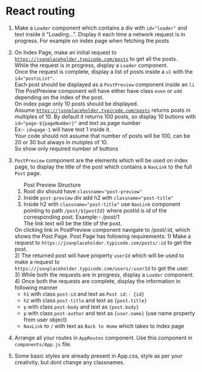 # React routing 



1) Make a <code>Loader</code> component which contains a div with <code>id="loader"</code> and text inside it "Loading...".
Display it each time a network request is in progress.
For example on index page when fetching the posts

2) On Index Page, make an initial request to <code>https://jsonplaceholder.typicode.com/posts</code> to get all the posts. <br/>
    While the request is in progress, display a <code>Loader</code> component. <br/>
    Once the request is complete, display a list of posts inside a <code>ul</code> with the <code>id="postsList"</code>. <br/>
    Each post should be displayed as a <code>PostPreview</code> component inside an <code>li</code><br/>
    The PostPreview component will have either have class <code>even</code> or <code>odd</code> depending on the index of the post. <br/>
    On index page only 10 posts should be displayed. <br/>
    Assume <code>https://jsonplaceholder.typicode.com/posts</code> returns posts in multiples of 10.
    By default it returns 100 posts, so display 10 buttons with <code>id="page-${pageNumber}"</code> and text as page number <br/>
    Ex:- <code>id=page-1</code> will have text 1 inside it.<br/>
    Your code should not assume that number of posts will be 100, can be 20 or 30 but always in mutiples of 10. <br/>
    So show only required number of buttons

3) <code>PostPreview</code> component are the elements which will be used on index page, to display the title of the
    post which contains a <code>NavLink</code> to the full <code>Post</code> page.

    <ol>Post Preview Structure
    
    <li>Root div should have <code>classname="post-preview"</code></li>
    <li>Inside  <code>post-preview</code> div add h2 with  <code>classname="post-title"</code></li>
    <li>Inside h2 with <code>classname="post-title"</code> use <code>NavLink</code> component pointing to path 
    <code>/post/${postId}</code> where postId is id of the corresponding post.
    Example:- <em>/post/1</em><br/>
    The link text will be the title of the post.
    </li>
    </ol>
    On clicking link in PostPreview component navigate to /post/:id, which shows the Post Page.
    Post Page has following requirements:
    1) Make a request to <code>https://jsonplaceholder.typicode.com/posts/:id</code> to get the post. <br/>
    2) The returned post will have property <code>userId</code> which will be used to make a request to <code>https://jsonplaceholder.typicode.com/users/:userId</code> to get the user. <br/>
    3) While both the requests are in progress, display a <code>Loader</code> component. <br/>
    4) Once both the requests are complete, display the information in following manner
        <ul>
            <li> <code>h1</code> with class <code>post-id</code> and text as <code>Post id:- {id}</code> </li>
            <li> <code>h2</code> with class <code>post-title</code> and text as <code>{post.title}</code> </li>
            <li> <code>p</code> with class <code>post-body</code> and text as <code>{post.body}</code> </li>
            <li> <code>p</code> with class <code>post-author</code> and text as <code>{user.name}</code> (use name property from user object)</li>
            <li> <code>NavLink</code> to <code>/</code> with text as <code>Back to Home</code> which takes to Index page </li>
        </ul>

4) Arrange all your routes in <code>AppRoutes</code> component.
Use this component in <code>components/App.js</code> file.

5) Some basic styles are already present in App.css, style as per your creativity, but dont change any classnames.